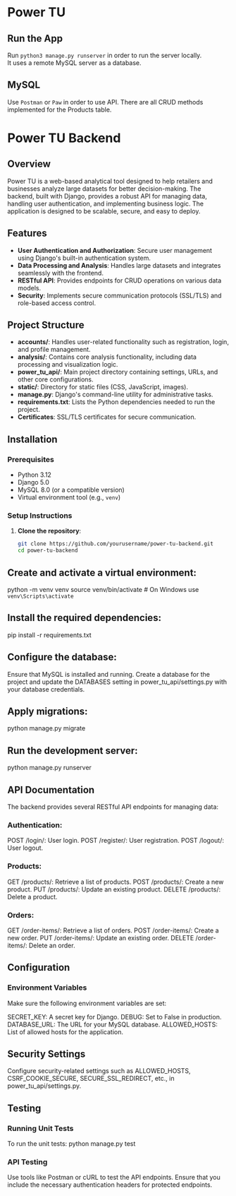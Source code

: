 # Power TU
## Run the App
Run `python3 manage.py runserver` in order to run the server locally.<br>
It uses a remote MySQL server as a database.<br>

## MySQL
Use `Postman` or `Paw` in order to use API. There are all CRUD methods implemented for the Products table.


# Power TU Backend

## Overview
Power TU is a web-based analytical tool designed to help retailers and businesses analyze large datasets for better decision-making. The backend, built with Django, provides a robust API for managing data, handling user authentication, and implementing business logic. The application is designed to be scalable, secure, and easy to deploy.

## Features
- **User Authentication and Authorization**: Secure user management using Django's built-in authentication system.
- **Data Processing and Analysis**: Handles large datasets and integrates seamlessly with the frontend.
- **RESTful API**: Provides endpoints for CRUD operations on various data models.
- **Security**: Implements secure communication protocols (SSL/TLS) and role-based access control.

## Project Structure
- **accounts/**: Handles user-related functionality such as registration, login, and profile management.
- **analysis/**: Contains core analysis functionality, including data processing and visualization logic.
- **power_tu_api/**: Main project directory containing settings, URLs, and other core configurations.
- **static/**: Directory for static files (CSS, JavaScript, images).
- **manage.py**: Django's command-line utility for administrative tasks.
- **requirements.txt**: Lists the Python dependencies needed to run the project.
- **Certificates**: SSL/TLS certificates for secure communication.

## Installation

### Prerequisites
- Python 3.12
- Django 5.0
- MySQL 8.0 (or a compatible version)
- Virtual environment tool (e.g., `venv`)

### Setup Instructions

1. **Clone the repository**:
   ```bash
   git clone https://github.com/yourusername/power-tu-backend.git
   cd power-tu-backend

## Create and activate a virtual environment:
python -m venv venv
source venv/bin/activate   # On Windows use `venv\Scripts\activate`

## Install the required dependencies:
pip install -r requirements.txt

## Configure the database:
Ensure that MySQL is installed and running.
Create a database for the project and update the DATABASES setting in power_tu_api/settings.py with your database credentials.

## Apply migrations:
python manage.py migrate

## Run the development server:
python manage.py runserver

## API Documentation
The backend provides several RESTful API endpoints for managing data:

### Authentication:
POST /login/: User login.
POST /register/: User registration.
POST /logout/: User logout.

### Products:
GET /products/: Retrieve a list of products.
POST /products/: Create a new product.
PUT /products/: Update an existing product.
DELETE /products/: Delete a product.

### Orders:
GET /order-items/: Retrieve a list of orders.
POST /order-items/: Create a new order.
PUT /order-items/: Update an existing order.
DELETE /order-items/: Delete an order.

## Configuration

### Environment Variables
Make sure the following environment variables are set:

SECRET_KEY: A secret key for Django.
DEBUG: Set to False in production.
DATABASE_URL: The URL for your MySQL database.
ALLOWED_HOSTS: List of allowed hosts for the application.

## Security Settings
Configure security-related settings such as ALLOWED_HOSTS, CSRF_COOKIE_SECURE, SECURE_SSL_REDIRECT, etc., in power_tu_api/settings.py.

## Testing

### Running Unit Tests
To run the unit tests:
python manage.py test

### API Testing
Use tools like Postman or cURL to test the API endpoints. Ensure that you include the necessary authentication headers for protected endpoints.


